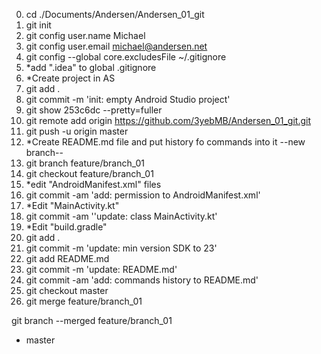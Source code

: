 0. cd ./Documents/Andersen/Andersen_01_git
1. git init
2. git config user.name Michael
3. git config user.email michael@andersen.net
4. git config --global core.excludesFile ~/.gitignore
5. *add ".idea" to global .gitignore
4. *Create project in AS
5. git add .
6. git commit -m 'init: empty Android Studio project'
10. git show 253c6dc --pretty=fuller
11. git remote add origin https://github.com/3yebMB/Andersen_01_git.git
12. git push -u origin master
13. *Create README.md file and put history fo commands into it
--new branch--
14. git branch feature/branch_01
15. git checkout feature/branch_01
16. *edit "AndroidManifest.xml" files
17. git commit -am 'add: permission to AndroidManifest.xml'
18. *Edit "MainActivity.kt"
19. git commit -am ''update: class MainActivity.kt'
20. *Edit "build.gradle" 
21. git add .
22. git commit -m 'update: min version SDK to 23'
23. git add README.md
24. git commit -m 'update: README.md'
25. git commit -am 'add: commands history to README.md'
26. git checkout master
27. git merge feature/branch_01

git branch --merged
  feature/branch_01
* master
